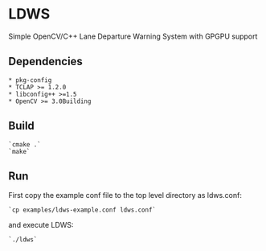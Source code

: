 LDWS
====

Simple OpenCV/C++ Lane Departure Warning System with GPGPU support

Dependencies
------------
	* pkg-config
	* TCLAP >= 1.2.0
	* libconfig++ >=1.5
	* OpenCV >= 3.0Building

Build
-----

	`cmake .`
	`make`

Run
---

First copy the example conf file to the top level directory as ldws.conf:

	`cp examples/ldws-example.conf ldws.conf`

and execute LDWS:

	`./ldws`
